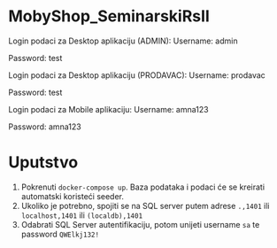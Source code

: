 # MobyShop_SeminarskiRsII
Login podaci za Desktop aplikaciju (ADMIN): Username: admin

Password: test

Login podaci za Desktop aplikaciju (PRODAVAC): Username: prodavac

Password: test

Login podaci za Mobile aplikaciju: Username: amna123

Password: amna123

# Uputstvo

1. Pokrenuti `docker-compose up`. Baza podataka i podaci će se kreirati automatski koristeći seeder.
2. Ukoliko je potrebno, spojiti se na SQL server putem adrese `.,1401` ili `localhost,1401` ili `(localdb),1401`
3. Odabrati SQL Server autentifikaciju, potom unijeti username `sa` te password `QWElkj132!`
